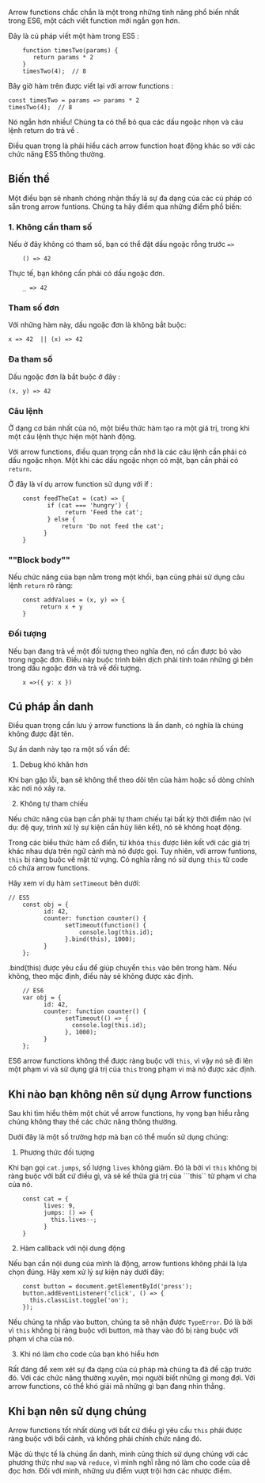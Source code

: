 Arrow functions chắc chắn là một trong những tính năng phổ biến nhất trong ES6,  một cách viết function mới ngắn gọn hơn.

Đây là cú pháp viết một hàm trong ES5 :

``` 
    function timesTwo(params) {
       return params * 2
    }
    timesTwo(4);  // 8
```

Bây giờ hàm trên được viết lại với arrow functions :

 ```
 const timesTwo = params => params * 2
 timesTwo(4);  // 8
 ```
 
 Nó ngắn hơn nhiều! Chúng ta có thể bỏ qua các dấu ngoặc nhọn và câu lệnh return do trả về .

Điều quan trọng là phải hiểu cách arrow function hoạt động khác so với các chức năng ES5 thông thường.

## Biến thể

Một điều bạn sẽ nhanh chóng nhận thấy là sự đa dạng của các cú pháp có sẵn trong arrow funtions. Chúng ta hãy điểm qua những điểm phổ biến:

### 1. Không cần tham số

Nếu ở đây không có tham số, bạn có thể đặt dấu ngoặc rỗng trước ``` => ```

 ```
     () => 42
```

Thực tế, bạn không cần phải có dấu ngoặc đơn.

```
    _ => 42
```

### Tham số đơn

Với những hàm này, dấu ngoặc đơn là không bắt buộc:

```
x => 42  || (x) => 42
```

### Đa tham số

Dấu ngoặc đơn là bắt buộc ở đây :

```
(x, y) => 42
```

### Câu lệnh

Ở dạng cơ bản nhất của nó, một biểu thức hàm tạo ra một giá trị, trong khi một câu lệnh thực hiện một hành động.

Với arrow functions, điều quan trọng cần nhớ là các câu lệnh cần phải có dấu ngoặc nhọn. Một khi các dấu ngoặc nhọn có mặt, bạn cần phải có ``` return```.

Ở đây là ví dụ arrow function sử dụng với if :

```
    const feedTheCat = (cat) => {
           if (cat === 'hungry') {
                return 'Feed the cat';
           } else {
               return 'Do not feed the cat';
          }
    }
```

### ""Block body""

Nếu chức năng của bạn nằm trong một khối, bạn cũng phải sử dụng câu lệnh ``` return ``` rõ ràng:

```
    const addValues = (x, y) => {
         return x + y
    }
 ```
###  Đối tượng

Nếu bạn đang trả về một đối tượng theo nghĩa đen, nó cần được bỏ vào trong ngoặc đơn. Điều này buộc trình biên dịch phải tính toán những gì bên trong dấu ngoặc đơn và trả về đối tượng.

```
    x =>({ y: x })
```

## Cú pháp ẩn danh

Điều quan trọng cần lưu ý arrow functions là ẩn danh, có nghĩa là chúng không được đặt tên.

Sự ẩn danh này tạo ra một số vấn đề:

1. Debug khó khăn hơn

Khi bạn gặp lỗi, bạn sẽ không thể theo dõi tên của hàm hoặc số dòng chính xác nơi nó xảy ra.

2. Không tự tham chiếu 

Nếu chức năng của bạn cần phải tự tham chiếu tại bất kỳ thời điểm nào (ví dụ: đệ quy, trình xử lý sự kiện cần hủy liên kết), nó sẽ không hoạt động.

Trong các biểu thức hàm cổ điển, từ khóa  ``` this ```  được liên kết với các giá trị khác nhau dựa trên ngữ cảnh mà nó được gọi. Tuy nhiên, với arrow funtions, ```this``` bị ràng buộc về mặt từ vựng. Có nghĩa rằng nó sử dụng ```this``` từ code có chứa arrow functions.

Hãy xem ví dụ hàm ```setTimeout``` bên dưới:

```
// ES5
    const obj = {
          id: 42,
          counter: function counter() {
                setTimeout(function() {
                    console.log(this.id);
                }.bind(this), 1000);
          }
    };
```

.bind(this) được yêu cầu để giúp chuyển ```this``` vào bên trong hàm. Nếu không, theo mặc định, điều này sẽ không được xác định.

```
    // ES6
    var obj = {
          id: 42,
          counter: function counter() {
                setTimeout(() => {
                  console.log(this.id);
                }, 1000);
          }
    };
 ```
 
 ES6 arrow functions không thể được ràng buộc với ```this```, vì vậy nó sẽ đi lên một phạm vi và sử dụng giá trị của ```this``` trong phạm vi mà nó được xác định.
 
##  Khi nào bạn không nên sử dụng Arrow functions

Sau khi tìm hiểu thêm một chút về arrow functions, hy vọng bạn hiểu rằng chúng không thay thế các chức năng thông thường.

Dưới đây là một số trường hợp mà bạn có thể muốn sử dụng chúng:

1. Phương thức đối tượng

Khi bạn gọi ```cat.jumps```, số lượng ```lives``` không giảm. Đó là bởi vì ```this``` không bị ràng buộc với bất cứ điều gì, và sẽ kế thừa giá trị của ```this`` từ phạm vi cha của nó.

```
    const cat = {
          lives: 9,
          jumps: () => {
            this.lives--;
          }
    }
```

2.  Hàm callback với nội dung động

Nếu bạn cần nội dung của mình là động, arrow funtions không phải là lựa chọn đúng. Hãy xem xử lý sự kiện này dưới đây:

```
    const button = document.getElementById('press');
    button.addEventListener('click', () => {
      this.classList.toggle('on');
    });
 ```
 
 Nếu chúng ta nhấp vào button, chúng ta sẽ nhận được ```TypeError```. Đó là bởi vì ```this``` không bị ràng buộc với button, mà thay vào đó bị ràng buộc với phạm vi cha của nó.
 
 3. Khi nó làm cho code của bạn khó hiểu hơn
 
 Rất đáng để xem xét sự đa dạng của cú pháp mà chúng ta đã đề cập trước đó. Với các chức năng thường xuyên, mọi người biết những gì mong đợi. Với arrow functions, có thể khó giải mã những gì bạn đang nhìn thẳng.
 
##  Khi bạn nên sử dụng chúng

Arrow functions tốt nhất dùng với bất cứ điều gì yêu cầu ```this``` phải được ràng buộc với bối cảnh, và không phải chính chức năng đó.

Mặc dù thực tế là chúng ẩn danh, mình cũng thích sử dụng chúng với các phương thức như ```map``` và ```reduce```, vì mình nghĩ rằng nó làm cho code của  dễ đọc hơn. Đối với mình, những ưu điểm vượt trội hơn các nhược điểm.